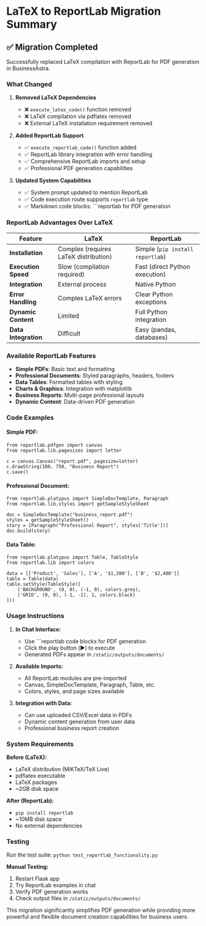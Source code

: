 # LaTeX to ReportLab Migration Summary

## ✅ **Migration Completed**

Successfully replaced LaTeX compilation with ReportLab for PDF generation in BusinessAstra.

### **What Changed**

1. **Removed LaTeX Dependencies**
   - ❌ `execute_latex_code()` function removed
   - ❌ LaTeX compilation via pdflatex removed
   - ❌ External LaTeX installation requirement removed

2. **Added ReportLab Support**
   - ✅ `execute_reportlab_code()` function added
   - ✅ ReportLab library integration with error handling
   - ✅ Comprehensive ReportLab imports and setup
   - ✅ Professional PDF generation capabilities

3. **Updated System Capabilities**
   - ✅ System prompt updated to mention ReportLab
   - ✅ Code execution route supports `reportlab` type
   - ✅ Markdown code blocks: ```reportlab for PDF generation

### **ReportLab Advantages Over LaTeX**

| Feature | LaTeX | ReportLab |
|---------|-------|-----------|
| **Installation** | Complex (requires LaTeX distribution) | Simple (`pip install reportlab`) |
| **Execution Speed** | Slow (compilation required) | Fast (direct Python execution) |
| **Integration** | External process | Native Python |
| **Error Handling** | Complex LaTeX errors | Clear Python exceptions |
| **Dynamic Content** | Limited | Full Python integration |
| **Data Integration** | Difficult | Easy (pandas, databases) |

### **Available ReportLab Features**

- **Simple PDFs**: Basic text and formatting
- **Professional Documents**: Styled paragraphs, headers, footers
- **Data Tables**: Formatted tables with styling
- **Charts & Graphics**: Integration with matplotlib
- **Business Reports**: Multi-page professional layouts
- **Dynamic Content**: Data-driven PDF generation

### **Code Examples**

#### Simple PDF:
```reportlab
from reportlab.pdfgen import canvas
from reportlab.lib.pagesizes import letter

c = canvas.Canvas("report.pdf", pagesize=letter)
c.drawString(100, 750, "Business Report")
c.save()
```

#### Professional Document:
```reportlab
from reportlab.platypus import SimpleDocTemplate, Paragraph
from reportlab.lib.styles import getSampleStyleSheet

doc = SimpleDocTemplate("business_report.pdf")
styles = getSampleStyleSheet()
story = [Paragraph("Professional Report", styles['Title'])]
doc.build(story)
```

#### Data Table:
```reportlab
from reportlab.platypus import Table, TableStyle
from reportlab.lib import colors

data = [['Product', 'Sales'], ['A', '$1,200'], ['B', '$2,400']]
table = Table(data)
table.setStyle(TableStyle([
    ('BACKGROUND', (0, 0), (-1, 0), colors.grey),
    ('GRID', (0, 0), (-1, -1), 1, colors.black)
]))
```

### **Usage Instructions**

1. **In Chat Interface:**
   - Use ```reportlab code blocks for PDF generation
   - Click the play button (▶️) to execute
   - Generated PDFs appear in `/static/outputs/documents/`

2. **Available Imports:**
   - All ReportLab modules are pre-imported
   - Canvas, SimpleDocTemplate, Paragraph, Table, etc.
   - Colors, styles, and page sizes available

3. **Integration with Data:**
   - Can use uploaded CSV/Excel data in PDFs
   - Dynamic content generation from user data
   - Professional business report creation

### **System Requirements**

**Before (LaTeX):**
- LaTeX distribution (MiKTeX/TeX Live)
- pdflatex executable
- LaTeX packages
- ~2GB disk space

**After (ReportLab):**
- `pip install reportlab` 
- ~10MB disk space
- No external dependencies

### **Testing**

Run the test suite: `python test_reportlab_functionality.py`

**Manual Testing:**
1. Restart Flask app
2. Try ReportLab examples in chat
3. Verify PDF generation works
4. Check output files in `/static/outputs/documents/`

This migration significantly simplifies PDF generation while providing more powerful and flexible document creation capabilities for business users.

